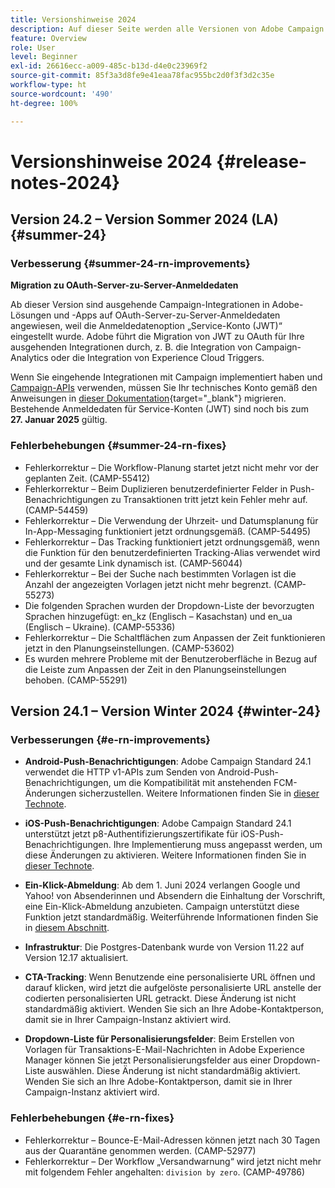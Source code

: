 ```yaml
---
title: Versionshinweise 2024
description: Auf dieser Seite werden alle Versionen von Adobe Campaign Standard von 2024 aufgelistet.
feature: Overview
role: User
level: Beginner
exl-id: 26616ecc-a009-485c-b13d-d4e0c23969f2
source-git-commit: 85f3a3d8fe9e41eaa78fac955bc2d0f3f3d2c35e
workflow-type: ht
source-wordcount: '490'
ht-degree: 100%

---
```


# Versionshinweise 2024 {#release-notes-2024}


## Version 24.2 – Version Sommer 2024 (LA) {#summer-24}

### Verbesserung {#summer-24-rn-improvements}

**Migration zu OAuth-Server-zu-Server-Anmeldedaten**

Ab dieser Version sind ausgehende Campaign-Integrationen in Adobe-Lösungen und -Apps auf OAuth-Server-zu-Server-Anmeldedaten angewiesen, weil die Anmeldedatenoption „Service-Konto (JWT)“ eingestellt wurde. Adobe führt die Migration von JWT zu OAuth für Ihre ausgehenden Integrationen durch, z. B. die Integration von Campaign-Analytics oder die Integration von Experience Cloud Triggers.

Wenn Sie eingehende Integrationen mit Campaign implementiert haben und [Campaign-APIs](../../api/using/get-started-apis.md) verwenden, müssen Sie Ihr technisches Konto gemäß den Anweisungen in [dieser Dokumentation](https://developer.adobe.com/developer-console/docs/guides/authentication/ServerToServerAuthentication/migration/){target="_blank"} migrieren. Bestehende Anmeldedaten für Service-Konten (JWT) sind noch bis zum **27. Januar 2025** gültig.

### Fehlerbehebungen {#summer-24-rn-fixes}

* Fehlerkorrektur – Die Workflow-Planung startet jetzt nicht mehr vor der geplanten Zeit. (CAMP-55412)
* Fehlerkorrektur – Beim Duplizieren benutzerdefinierter Felder in Push-Benachrichtigungen zu Transaktionen tritt jetzt kein Fehler mehr auf. (CAMP-54459)
* Fehlerkorrektur – Die Verwendung der Uhrzeit- und Datumsplanung für In-App-Messaging funktioniert jetzt ordnungsgemäß. (CAMP-54495)
* Fehlerkorrektur – Das Tracking funktioniert jetzt ordnungsgemäß, wenn die Funktion für den benutzerdefinierten Tracking-Alias verwendet wird und der gesamte Link dynamisch ist. (CAMP-56044)
* Fehlerkorrektur – Bei der Suche nach bestimmten Vorlagen ist die Anzahl der angezeigten Vorlagen jetzt nicht mehr begrenzt. (CAMP-55273)
* Die folgenden Sprachen wurden der Dropdown-Liste der bevorzugten Sprachen hinzugefügt: en_kz (Englisch – Kasachstan) und en_ua (Englisch – Ukraine). (CAMP-55336)
* Fehlerkorrektur – Die Schaltflächen zum Anpassen der Zeit funktionieren jetzt in den Planungseinstellungen. (CAMP-53602)
* Es wurden mehrere Probleme mit der Benutzeroberfläche in Bezug auf die Leiste zum Anpassen der Zeit in den Planungseinstellungen behoben. (CAMP-55291)


## Version 24.1 – Version Winter 2024 {#winter-24}

### Verbesserungen {#e-rn-improvements}

* **Android-Push-Benachrichtigungen**: Adobe Campaign Standard 24.1 verwendet die HTTP v1-APIs zum Senden von Android-Push-Benachrichtigungen, um die Kompatibilität mit anstehenden FCM-Änderungen sicherzustellen. Weitere Informationen finden Sie in [dieser Technote](../../administration/using/push-technote.md).

* **iOS-Push-Benachrichtigungen**: Adobe Campaign Standard 24.1 unterstützt jetzt p8-Authentifizierungszertifikate für iOS-Push-Benachrichtigungen. Ihre Implementierung muss angepasst werden, um diese Änderungen zu aktivieren. Weitere Informationen finden Sie in [dieser Technote](../../administration/using/push-technote.md).

* **Ein-Klick-Abmeldung**: Ab dem 1. Juni 2024 verlangen Google und Yahoo! von Absenderinnen und Absendern die Einhaltung der Vorschrift, eine Ein-Klick-Abmeldung anzubieten. Campaign unterstützt diese Funktion jetzt standardmäßig. Weiterführende Informationen finden Sie in [diesem Abschnitt](../../administration/using/configuring-email-channel.md#list-of-email-smtp-parameters).

* **Infrastruktur**: Die Postgres-Datenbank wurde von Version 11.22 auf Version 12.17 aktualisiert.

* **CTA-Tracking**: Wenn Benutzende eine personalisierte URL öffnen und darauf klicken, wird jetzt die aufgelöste personalisierte URL anstelle der codierten personalisierten URL getrackt. Diese Änderung ist nicht standardmäßig aktiviert. Wenden Sie sich an Ihre Adobe-Kontaktperson, damit sie in Ihrer Campaign-Instanz aktiviert wird.

* **Dropdown-Liste für Personalisierungsfelder**: Beim Erstellen von Vorlagen für Transaktions-E-Mail-Nachrichten in Adobe Experience Manager können Sie jetzt Personalisierungsfelder aus einer Dropdown-Liste auswählen. Diese Änderung ist nicht standardmäßig aktiviert. Wenden Sie sich an Ihre Adobe-Kontaktperson, damit sie in Ihrer Campaign-Instanz aktiviert wird.

### Fehlerbehebungen {#e-rn-fixes}

* Fehlerkorrektur – Bounce-E-Mail-Adressen können jetzt nach 30 Tagen aus der Quarantäne genommen werden. (CAMP-52977)
* Fehlerkorrektur – Der Workflow „Versandwarnung“ wird jetzt nicht mehr mit folgendem Fehler angehalten: `division by zero`. (CAMP-49786)
